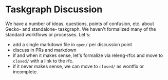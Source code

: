 # Taskgraph Discussion

We have a number of ideas, questions, points of confusion, etc. about Gecko- and standalone- taskgraph. We haven't formalized many of the standard workflows or processes. Let's:

- add a single markdown file in `open/` per discussion point
- discuss in PRs and markdown
- if and when it makes sense, let's formalize via releng-rfcs and move to `closed/` with a link to the rfc.
- if it never makes sense, we can move to `closed/` as wontfix or incomplete.
